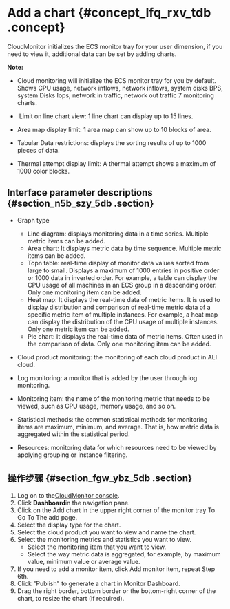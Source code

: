 # Add a chart {#concept_lfq_rxv_tdb .concept}

CloudMonitor initializes the ECS monitor tray for your user dimension, if you need to view it, additional data can be set by adding charts.

**Note:** 

-   Cloud monitoring will initialize the ECS monitor tray for you by default. Shows CPU usage, network inflows, network inflows, system disks BPS, system Disks Iops, network in traffic, network out traffic 7 monitoring charts.

-    Limit on line chart view: 1 line chart can display up to 15 lines.

-   Area map display limit: 1 area map can show up to 10 blocks of area.

-   Tabular Data restrictions: displays the sorting results of up to 1000 pieces of data.

-   Thermal attempt display limit: A thermal attempt shows a maximum of 1000 color blocks.


## Interface parameter descriptions {#section_n5b_szy_5db .section}

-   Graph type
    -   Line diagram: displays monitoring data in a time series. Multiple metric items can be added.
    -   Area chart: It displays metric data by time sequence. Multiple metric items can be added.
    -   Topn table: real-time display of monitor data values sorted from large to small. Displays a maximum of 1000 entries in positive order or 1000 data in inverted order. For example, a table can display the CPU usage of all machines in an ECS group in a descending order. Only one monitoring item can be added.
    -   Heat map: It displays the real-time data of metric items. It is used to display distribution and comparison of real-time metric data of a specific metric item of multiple instances. For example, a heat map can display the distribution of the CPU usage of multiple instances. Only one metric item can be added.
    -   Pie chart: It displays the real-time data of metric items. Often used in the comparison of data. Only one monitoring item can be added.
-   Cloud product monitoring: the monitoring of each cloud product in ALI cloud.

-   Log monitoring: a monitor that is added by the user through log monitoring.
-   Monitoring item: the name of the monitoring metric that needs to be viewed, such as CPU usage, memory usage, and so on.
-   Statistical methods: the common statistical methods for monitoring items are maximum, minimum, and average. That is, how metric data is aggregated within the statistical period.
-   Resources: monitoring data for which resources need to be viewed by applying grouping or instance filtering.

## 操作步骤 {#section_fgw_ybz_5db .section}

1.  Log on to the[CloudMonitor console](https://cms.console.aliyun.com/#/cloud/ecs).
2.  Click **Dashboard**in the navigation pane.
3.  Click on the Add chart in the upper right corner of the monitor tray To Go To The add page.
4.  Select the display type for the chart.
5.  Select the cloud product you want to view and name the chart.
6.  Select the monitoring metrics and statistics you want to view.
    -   Select the monitoring item that you want to view.
    -   Select the way metric data is aggregated, for example, by maximum value, minimum value or average value.
7.  If you need to add a monitor item, click Add monitor item, repeat Step 6th.
8.  Click "Publish" to generate a chart in Monitor Dashboard.
9.  Drag the right border, bottom border or the bottom-right corner of the chart, to resize the chart \(if required\).

